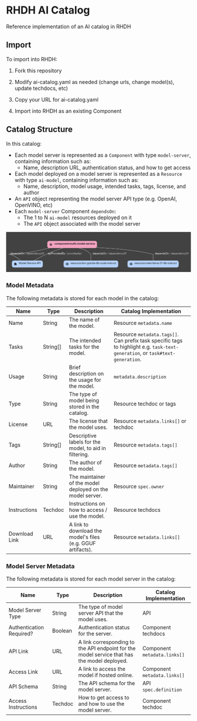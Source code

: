 # RHDH AI Catalog

Reference implementation of an AI catalog in RHDH

## Import

To import into RHDH:

1) Fork this repository

2) Modify ai-catalog.yaml as needed (change urls, change model(s), update techdocs, etc)

3) Copy your URL for ai-catalog.yaml

4) Import into RHDH as an existing Component

## Catalog Structure

In this catalog: 
- Each model server is represented as a `Component` with type `model-server`, containing information such as:
   - Name, description URL, authentication status, and how to get access
- Each model deployed on a model server is represented as a `Resource` with type `ai-model`, containing information such as:
   - Name, description, model usage, intended tasks, tags, license, and author
- An `API` object representing the model server API type (e.g. OpenAI, OpenVINO, etc)
- Each `model-server` Component `dependsOn`:
   - The 1 to N `ai-model` resources deployed on it
   - The `API` object associated with the model server

![AI Catalog](./assets/catalog-graph.png "AI Catalog")


### Model Metadata

The following metadata is stored for each model in the catalog: 

| Name         | Type     | Description | Catalog Implementation |
| ------------ | -------- | ------------| ---------------------- |
| Name         | String     | The name of the model. | Resource `metadata.name` |
| Tasks        | String[]   | The intended tasks for the model. | Resource `metadata.tags[]`. Can prefix task specific tags to highlight e.g. `task-text-generation`, or `task#text-generation`. |
| Usage        | String     | Brief description on the usage for the model. | `metadata.description` |
| Type         | String     | The type of model being stored in the catalog. | Resource techdoc or tags |
| License      | URL        | The license that the model uses. | Resource `metadata.links[]` or techdoc |
| Tags         | String[]   | Descriptive labels for the model, to aid in filtering. | Resource `metadata.tags[]` |
| Author       | String     | The author of the model. | Resource `metadata.tags[]` |
| Maintainer   | String     | The maintainer of the model deployed on the model server. | Resource `spec.owner` |
| Instructions | Techdoc    | Instructions on how to access / use the model. | Resource techdocs |
| Download Link | URL         | A link to download the model's files (e.g. GGUF artifacts). | Resource `metadata.links[]` |

### Model Server Metadata

The following metadata is stored for each model server in the catalog: 

| Name                             | Type        | Description                                      | Catalog Implementation |
| -------------------------------- | ----------- | -------------------------------------------------| ---------------------- |
| Model Server Type                | String      | The type of model server API that the model uses. | API |
| Authentication Required?         | Boolean     | Authentication status for the server.             | Component techdocs |
| API Link                         | URL         | A link corresponding to the API endpoint for the model service that has the model deployed. | Component `metadata.links[]` |
| Access Link                         | URL         | A link to access the model if hosted online. | Component `metadata.links[]` |
| API Schema              | String          | The API schema for the model server. | API `spec.definition` |
| Access Instructions     | Techdoc        | How to get access to and how to use the model server. | Component techdoc |



